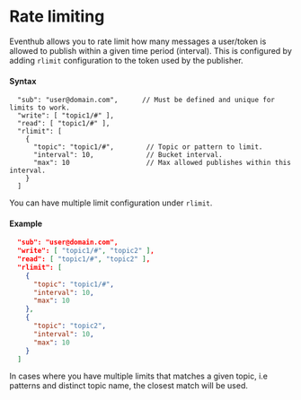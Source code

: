 # Rate limiting

Eventhub allows you to rate limit how many messages a user/token is allowed to publish within a given time period (interval). This is configured by adding ```rlimit``` configuration to the token used by the publisher.

#### Syntax
```json5
  "sub": "user@domain.com",      // Must be defined and unique for limits to work.
  "write": [ "topic1/#" ],
  "read": [ "topic1/#" ],
  "rlimit": [
    {
      "topic": "topic1/#",        // Topic or pattern to limit.
      "interval": 10,             // Bucket interval.
      "max": 10                   // Max allowed publishes within this interval.
    }
  ]
```

You can have multiple limit configuration under ```rlimit```.

#### Example
```json
  "sub": "user@domain.com",
  "write": [ "topic1/#", "topic2" ],
  "read": [ "topic1/#", "topic2" ],
  "rlimit": [
    {
      "topic": "topic1/#",
      "interval": 10,
      "max": 10
    },
    {
      "topic": "topic2",
      "interval": 10,
      "max": 10
    }
  ]
```

In cases where you have multiple limits that matches a given topic, i.e patterns and distinct topic name, the closest match will be used.
